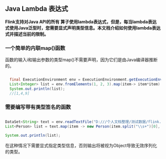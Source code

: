## Java Lambda 表达式

**Flink支持对Java API的所有 算子使用lambda表达式，但是，每当lambda表达式使用Java泛型时，您需要显式声明类型信息。本文档介绍如何使用lambda表达式并描述当前的限制。**


### 一个简单的内联map()函数
函数的输入i和输出参数的类型map()不需要声明，因为它们是由Java编译器推断的。
```java

  final ExecutionEnvironment env = ExecutionEnvironment.getExecutionEnvironment();
  List<Integer> list = env.fromElements(1, 2, 3).map(item-> item*item).collect();
  System.out.println(list);
  //[1,4,9]

```

### 需要编写带有类型签名的函数
```java

DataSet<String> text = env.readTextFile("D:///个人文档整理/测试数据/flink.txt");
List<Person> list = text.map(item -> new Person(item.split("\\s+")[0], item.split("\\s+")[1])).returns(Person.class).collect();

System.out.println(list);


```
在这种情况下需要显式指定类型信息，否则输出将被视为Object导致无效序列化的类型。
